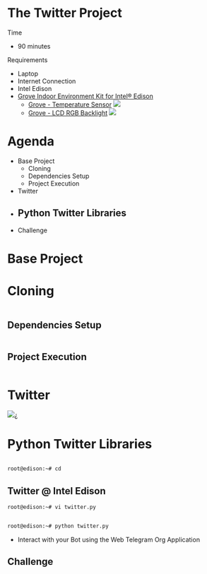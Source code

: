 # The Twitter Project

Time

- 90 minutes

Requirements

- Laptop
- Internet Connection
- Intel Edison
- [Grove Indoor Environment Kit for Intel® Edison](https://www.seeedstudio.com/item_detail.html?p_id=2427)
  - [Grove - Temperature Sensor](http://www.seeedstudio.com/wiki/Grove_-_Temperature_Sensor)
   ![](http://www.seeedstudio.com/wiki/images/thumb/b/b0/Temperature1.jpg/400px-Temperature1.jpg)
  - [Grove - LCD RGB Backlight](http://www.seeedstudio.com/wiki/Grove_-_LCD_RGB_Backlight)
    ![](http://www.seeedstudio.com/wiki/images/thumb/0/03/Serial_LEC_RGB_Backlight_Lcd.jpg/500px-Serial_LEC_RGB_Backlight_Lcd.jpg)

# Agenda

- Base Project
  - Cloning 
  - Dependencies Setup
  - Project Execution
- Twitter
- Python Twitter Libraries
  - 
- Challenge

# Base Project

# Cloning

```sh
```

## Dependencies Setup

```sh
```

## Project Execution

```sh
```

# Twitter


![](https://pbs.twimg.com/profile_images/666407537084796928/YBGgi9BO.png)¿

> 

# Python Twitter Libraries

> 

```sh
```

```sh
root@edison:~# cd
```

## Twitter @ Intel Edison

```sh
root@edison:~# vi twitter.py
```

```python
```

```sh
root@edison:~# python twitter.py
```

- Interact with your Bot using the Web Telegram Org Application

## Challenge



